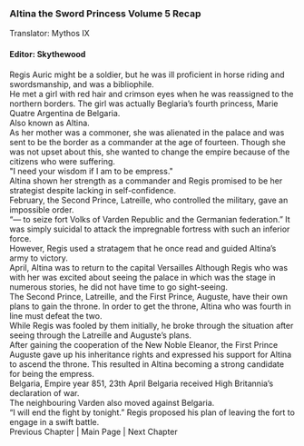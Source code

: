 ### Altina the Sword Princess Volume 5 Recap
 Translator: Mythos IX
#### Editor: Skythewood
Regis Auric might be a soldier, but he was ill proficient in horse riding and swordsmanship, and was a bibliophile.<br/>
He met a girl with red hair and crimson eyes when he was reassigned to the northern borders. 
The girl was actually Beglaria’s fourth princess, Marie Quatre Argentina de Belgaria.<br/>
Also known as Altina.<br/>
As her mother was a commoner, she was alienated in the palace and was sent to be the border as a commander at the age of fourteen. Though she was not upset about this, she wanted to change the empire because of the citizens who were suffering.<br/>
"I need your wisdom if I am to be empress."<br/>
Altina shown her strength as a commander and Regis promised to be her strategist despite lacking in self-confidence.<br/>
February, the Second Prince, Latreille, who controlled the military, gave an impossible order.<br/>
“— to seize fort Volks of Varden Republic and the Germanian federation.”
It was simply suicidal to attack the impregnable fortress with such an inferior force.<br/>
However, Regis used a stratagem that he once read and guided Altina’s army to victory.<br/>
April, Altina was to return to the capital Versailles 
Although Regis who was with her was excited about seeing the palace in which was the stage in numerous stories, he did not have time to go sight-seeing.<br/>
The Second Prince, Latreille, and the First Prince, Auguste, have their own plans to gain the throne. In order to get the throne, Altina who was fourth in line must defeat the two.<br/>
While Regis was fooled by them initially, he broke through the situation after seeing through the Latreille and Auguste’s plans.<br/>
After gaining the cooperation of the New Noble Eleanor, the First Prince Auguste gave up his inheritance rights and expressed his support for Altina to ascend the throne. This resulted in Altina becoming a strong candidate for being the empress.<br/>
Belgaria, Empire year 851, 23th April
Belgaria received High Britannia’s declaration of war.<br/>
The neighbouring Varden also moved against Belgaria.<br/>
“I will end the fight by tonight.”
Regis proposed his plan of leaving the fort to engage in a swift battle.<br/>
Previous Chapter | Main Page | Next Chapter
